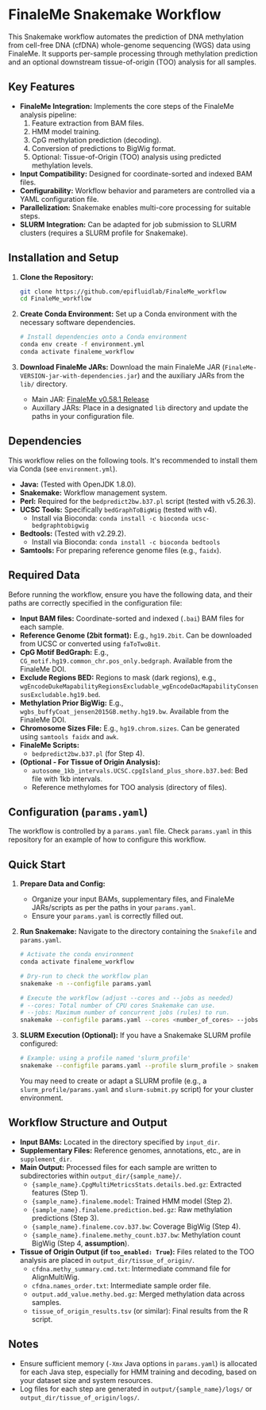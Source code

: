 # FinaleMe Snakemake Workflow

This Snakemake workflow automates the prediction of DNA methylation from cell-free DNA (cfDNA) whole-genome sequencing (WGS) data using FinaleMe. It supports per-sample processing through methylation prediction and an optional downstream tissue-of-origin (TOO) analysis for all samples.

## Key Features

*   **FinaleMe Integration:** Implements the core steps of the FinaleMe analysis pipeline:
    1.  Feature extraction from BAM files.
    2.  HMM model training.
    3.  CpG methylation prediction (decoding).
    4.  Conversion of predictions to BigWig format.
    5.  Optional: Tissue-of-Origin (TOO) analysis using predicted methylation levels.
*   **Input Compatibility:** Designed for coordinate-sorted and indexed BAM files.
*   **Configurability:** Workflow behavior and parameters are controlled via a YAML configuration file.
*   **Parallelization:** Snakemake enables multi-core processing for suitable steps.
*   **SLURM Integration:** Can be adapted for job submission to SLURM clusters (requires a SLURM profile for Snakemake).

## Installation and Setup

1.  **Clone the Repository:**
    ```bash
    git clone https://github.com/epifluidlab/FinaleMe_workflow
    cd FinaleMe_workflow
    ```

2.  **Create Conda Environment:**
    Set up a Conda environment with the necessary software dependencies.
    ```bash
    # Install dependencies onto a Conda environment
    conda env create -f environment.yml
    conda activate finaleme_workflow
    ```

3.  **Download FinaleMe JARs:**
    Download the main FinaleMe JAR (`FinaleMe-VERSION-jar-with-dependencies.jar`) and the auxiliary JARs from the `lib/` directory.
    *   Main JAR: [FinaleMe v0.58.1 Release](https://github.com/epifluidlab/FinaleMe/releases/tag/v.0.58.1)
    *   Auxillary JARs: Place in a designated `lib` directory and update the paths in your configuration file.

## Dependencies

This workflow relies on the following tools. It's recommended to install them via Conda (see `environment.yml`).

*   **Java:** (Tested with OpenJDK 1.8.0).
*   **Snakemake:** Workflow management system.
*   **Perl:** Required for the `bedpredict2bw.b37.pl` script (tested with v5.26.3).
*   **UCSC Tools:** Specifically `bedGraphToBigWig` (tested with v4).
    *   Install via Bioconda: `conda install -c bioconda ucsc-bedgraphtobigwig`
*   **Bedtools:** (Tested with v2.29.2).
    *   Install via Bioconda: `conda install -c bioconda bedtools`
*   **Samtools:** For preparing reference genome files (e.g., `faidx`).

## Required Data

Before running the workflow, ensure you have the following data, and their paths are correctly specified in the configuration file:

*   **Input BAM files:** Coordinate-sorted and indexed (`.bai`) BAM files for each sample.
*   **Reference Genome (2bit format):** E.g., `hg19.2bit`. Can be downloaded from UCSC or converted using `faToTwoBit`.
*   **CpG Motif BedGraph:** E.g., `CG_motif.hg19.common_chr.pos_only.bedgraph`. Available from the FinaleMe DOI.
*   **Exclude Regions BED:** Regions to mask (dark regions), e.g., `wgEncodeDukeMapabilityRegionsExcludable_wgEncodeDacMapabilityConsensusExcludable.hg19.bed`.
*   **Methylation Prior BigWig:** E.g., `wgbs_buffyCoat_jensen2015GB.methy.hg19.bw`. Available from the FinaleMe DOI.
*   **Chromosome Sizes File:** E.g., `hg19.chrom.sizes`. Can be generated using `samtools faidx` and `awk`.
*   **FinaleMe Scripts:**
    *   `bedpredict2bw.b37.pl` (for Step 4).
    <!-- *   `TissueOfOriginExampleScript.R` (for Step 5, if enabled). -->
*   **(Optional - For Tissue of Origin Analysis):**
    *   `autosome_1kb_intervals.UCSC.cpgIsland_plus_shore.b37.bed`: Bed file with 1kb intervals.
    *   Reference methylomes for TOO analysis (directory of files).

## Configuration (`params.yaml`)

The workflow is controlled by a `params.yaml` file. Check `params.yaml` in this repository for an example of how to configure this workflow. 

## Quick Start

1.  **Prepare Data and Config:**
    *   Organize your input BAMs, supplementary files, and FinaleMe JARs/scripts as per the paths in your `params.yaml`.
    *   Ensure your `params.yaml` is correctly filled out.

2.  **Run Snakemake:**
    Navigate to the directory containing the `Snakefile` and `params.yaml`.
    ```bash
    # Activate the conda environment
    conda activate finaleme_workflow

    # Dry-run to check the workflow plan
    snakemake -n --configfile params.yaml

    # Execute the workflow (adjust --cores and --jobs as needed)
    # --cores: Total number of CPU cores Snakemake can use.
    # --jobs: Maximum number of concurrent jobs (rules) to run.
    snakemake --configfile params.yaml --cores <number_of_cores> --jobs <number_of_jobs>
    ```

3.  **SLURM Execution (Optional):**
    If you have a Snakemake SLURM profile configured:
    ```bash
    # Example: using a profile named 'slurm_profile'
    snakemake --configfile params.yaml --profile slurm_profile > snakemake.log 2>&1 &
    ```
    You may need to create or adapt a SLURM profile (e.g., a `slurm_profile/params.yaml` and `slurm-submit.py` script) for your cluster environment.

## Workflow Structure and Output

*   **Input BAMs:** Located in the directory specified by `input_dir`.
*   **Supplementary Files:** Reference genomes, annotations, etc., are in `supplement_dir`.
*   **Main Output:** Processed files for each sample are written to subdirectories within `output_dir/{sample_name}/`.
    *   `{sample_name}.CpgMultiMetricsStats.details.bed.gz`: Extracted features (Step 1).
    *   `{sample_name}.finaleme.model`: Trained HMM model (Step 2).
    *   `{sample_name}.finaleme.prediction.bed.gz`: Raw methylation predictions (Step 3).
    *   `{sample_name}.finaleme.cov.b37.bw`: Coverage BigWig (Step 4).
    *   `{sample_name}.finaleme.methy_count.b37.bw`: Methylation count BigWig (Step 4, **assumption**).
*   **Tissue of Origin Output (if `too_enabled: True`):**
    Files related to the TOO analysis are placed in `output_dir/tissue_of_origin/`.
    *   `cfdna.methy_summary.cmd.txt`: Intermediate command file for AlignMultiWig.
    *   `cfdna.names_order.txt`: Intermediate sample order file.
    *   `output.add_value.methy.bed.gz`: Merged methylation data across samples.
    *   `tissue_of_origin_results.tsv` (or similar): Final results from the R script.

## Notes

*   Ensure sufficient memory (`-Xmx` Java options in `params.yaml`) is allocated for each Java step, especially for HMM training and decoding, based on your dataset size and system resources.
*   Log files for each step are generated in `output/{sample_name}/logs/` or `output_dir/tissue_of_origin/logs/`.